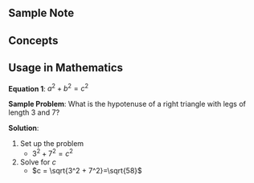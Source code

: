 
## Sample Note

## Concepts

## Usage in Mathematics

**Equation 1**:  $a^2 + b^2 = c^2$

**Sample Problem**: 
 What is the hypotenuse of a right triangle with legs of length $3$ and $7$?

**Solution**:
1. Set up the problem
    - $3^2 + 7^2 = c^2$
2. Solve for $c$
    - $c = \sqrt{3^2 + 7^2}=\sqrt{58}$